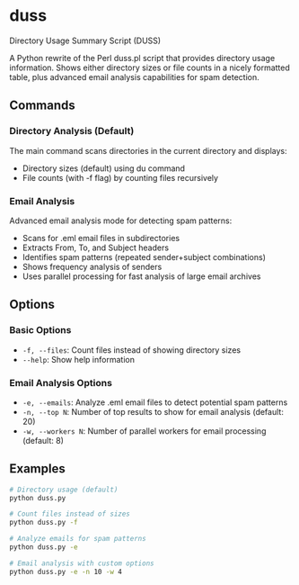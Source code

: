 # duss

Directory Usage Summary Script (DUSS)


A Python rewrite of the Perl duss.pl script that provides directory usage information.
Shows either directory sizes or file counts in a nicely formatted table, plus advanced
email analysis capabilities for spam detection.

## Commands

### Directory Analysis (Default)
The main command scans directories in the current directory and displays:
- Directory sizes (default) using du command
- File counts (with -f flag) by counting files recursively

### Email Analysis
Advanced email analysis mode for detecting spam patterns:
- Scans for .eml email files in subdirectories
- Extracts From, To, and Subject headers
- Identifies spam patterns (repeated sender+subject combinations)
- Shows frequency analysis of senders
- Uses parallel processing for fast analysis of large email archives

## Options

### Basic Options
- `-f, --files`: Count files instead of showing directory sizes
- `--help`: Show help information

### Email Analysis Options
- `-e, --emails`: Analyze .eml email files to detect potential spam patterns
- `-n, --top N`: Number of top results to show for email analysis (default: 20)
- `-w, --workers N`: Number of parallel workers for email processing (default: 8)

## Examples

```bash
# Directory usage (default)
python duss.py

# Count files instead of sizes
python duss.py -f

# Analyze emails for spam patterns
python duss.py -e

# Email analysis with custom options
python duss.py -e -n 10 -w 4
```
